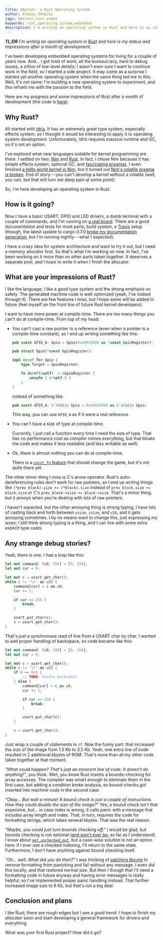 ```yaml
---
title: bkernel: a Rust Operating System
author: Alexey Shmalko
tags: bkernel,rust,osdev
keywords: rust,operating system,embedded
description: I'm writing an operating system in Rust and here is my status and impressions after a month of development.
---
```


***TL;DR** I'm writing an operating system in [Rust](https://www.rust-lang.org/) and here is my status and impressions after a month of development.*

I've been developing embedded operating systems for living for a couple of years now. And... I got tired of work, all the bureaucracy, hard to debug issues, a zillion of low-level details; I wasn't even sure I want to continue work in the field, so I started a side project. It may come as a surprise I started yet another operating system when the same thing led me to this. Well, it's not same; I'm building a new operating system to experiment, and this refuels me with the passion to the field.

Here are my progress and some impressions of Rust after a month of development (the code is [here](https://github.com/rasendubi/bkernel)).

<!--more-->

## Why Rust?

All started with [Idris](http://www.idris-lang.org/). It has an extremely great type system, especially effects system, so I thought it would be interesting to apply it to operating system development. Unfortunately, Idris requires massive runtime and GC, so it's not an option.

I've explored what new languages suitable for kernel programming are there. I settled on two: [Nim](http://nim-lang.org/) and [Rust](https://www.rust-lang.org/). In fact, I chose Nim because it has simple effects system, optional GC, and [fascinating pragmas](http://nim-lang.org/docs/manual.html#pragmas). I even finished [a hello world kernel in Nim](https://github.com/rasendubi/bkernel/commit/bb8079a5990f0762c0d16b1726a5a1d25b05de0a), but it turned out [Nim's volatile pragma is broken](https://github.com/nim-lang/Nim/issues/3382). End of story---you can't develop a kernel without a volatile (well, you can, but that will turn out deep pain at some point).

So, I'm here developing an operating system in Rust.

## How is it going?

Now I have a basic USART, GPIO and LED drivers, a dumb terminal with a couple of commands, and I'm running on [a real board](http://www.st.com/web/catalog/tools/FM116/SC959/SS1532/PF252419?sc=internet/evalboard/product/252419.jsp). There are a good documentation and tests for most parts, build system, a [Travis](https://travis-ci.org/) setup (though, the latest update to cargo-0.7.0 [broke my documentation generation](https://github.com/rust-lang/cargo/issues/2175), but I'm running nightly---what I expected).

I have a crazy idea for system architecture and want to try it out, but I need a memory allocator first. So that's what I'm working on now. In fact, I've been working on it more than on other parts taken together. It deserves a separate post, and I hope to write it when I finish the allocator.

## What are your impressions of Rust?

I like the language; I like a good type system and the strong emphasis on safety. The generated machine code is well-optimized (yeah, I've looked through it). There are few features I miss, but I hope some will be added in future (feel myself on the front line of future Rust kernel developers).

I want to have more power at compile-time. There are too many things you can't do at compile-time. From top of my head:

- You can't cast a raw pointer to a reference (even when a pointer is a compile-time constant), so I end up writing something like this:

    ```rust
    pub const GPIO_A: Gpio = Gpio(0x40020000 as *const GpioRegister);
    
    pub struct Gpio(*const GpioRegister);
    
    impl Deref for Gpio {
        type Target = GpioRegister;
    
        fn deref(&self) -> &GpioRegister {
            unsafe { &*self.0 }
        }
    }
    ```
    
    instead of something like:
    
    ```rust
    pub const GPIO_A: &'static Gpio = 0x40020000 as &'static Gpio;
    ```

    This way, you can use `GPIO_A` as if it were a real reference.

- You can't have a size of type at compile-time.

    Currently, I just call a function every time I need the size of type. That has no performance cost as compiler inlines everything, but that bloats the code and makes it less readable (and less writable as well).

- Ok, there is almost nothing you can do at compile-time.

    There is a [`const_fn` feature](https://github.com/rust-lang/rfcs/blob/master/text/0911-const-fn.md) that should change the game, but it's not quite there yet.

The other minor thing I miss is C's arrow operator. Rust's auto-dereferencing rules don't work for raw pointers, so I end up writing things like `(*prev_block).size += (*block).size` instead of `prev_block.size += block.size` or C's `prev_block->size += block->size`. That's a minor thing, but it annoys when you're dealing with lots of raw pointers.

I haven't expected, but the other annoying thing is strong typing, I have lots of casting back and forth between `usize`, `isize`, and `u16`, and it gets annoying sometimes. I by no means want to change this, just expressing my woes; I still think strong typing is a thing, and I can live with some extra explicit type casts.

## Any strange debug stories?

Yeah, there is one. I had a loop like this:

```rust
let mut command: [u8; 256] = [0; 256];
let mut cur = 0;

let mut c = usart.get_char();
while c != '\r' as u32 {
    command[cur] = c as u8;
    cur += 1;

    if cur == 256 {
        break;
    }

    usart.put_char(c);
    c = usart.get_char();
}
```

That's just a synchronous read of line from a USART char by char. I wanted to add proper handling of backspace, so code became like this:

```rust
let mut command: [u8; 256] = [0; 256];
let mut cur = 0;

let mut c = usart.get_char();
while c != '\r' as u32 {
    if c == 0x8 {
        // TODO: handle backspace
    } else {
        command[cur] = c as u8;
        cur += 1;

        if cur == 256 {
            break;
        }

        usart.put_char(c);
    }

    c = usart.get_char();
}
```

Just wrap a couple of statements in `if`. Now the funny part: that increased the size of the image from 1.5 Kb to 3.5 Kb. Yeah, one extra line of code resulted in 2 additional kbytes of ROM. That's more than all my other code taken together at that moment.

*"What could happen? That's just an innocent line of code. It doesn't do anything!"*, you think. Well, you know Rust inserts a bounds-checking for array accesses. The compiler was smart enough to eliminate them in the first case, but adding a condition broke analysis, so bound-checks got inserted into machine code in the second case.

*"Okay... But wait a minute! A bound check is just a couple of instructions. How they could double the size of the image?"* Yes, a bound check isn't that expensive, but... in case index is wrong, it calls panic with a message that includes array length and index. That, in turn, requires the code for formatting strings, which takes several kbytes. That was the real reason.

*"Maybe, you could just turn bounds checking off."* I would be glad, but bounds checking is not optional ([and won't ever be](http://thread.gmane.org/gmane.comp.lang.rust.devel/9133/), as far as I understand). I know about [`get_unchecked_mut`](https://doc.rust-lang.org/std/primitive.slice.html#method.get_unchecked_mut), but a case-wise solution is not an option here: if I ever use a checked indexing, I'll return to the same state. Furthermore, I don't have anything against bound checking itself.

*"Oh... well. What did you do then?"* I was thinking of [patching libcore](https://internals.rust-lang.org/t/disabling-panic-handling/1834/7) to remove formatting from panicking and fail without any message. I even did this locally, and that restored normal size. But then I though that I'll need a formatting code in future anyway and having error messages is really helpful; so I've implemented proper panic handling instead. That further increased image size to 6 Kb, but that's not a big deal.

## Conclusion and plans

I like Rust; there are rough edges but I see a good trend. I hope to finish my allocator soon and start developing a general framework for drivers and everything.

What was your first Rust project? How did it go?
